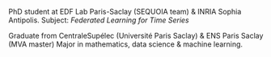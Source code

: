 PhD student at EDF Lab Paris-Saclay (SEQUOIA team) & INRIA Sophia Antipolis.
Subject: _Federated Learning for Time Series_

Graduate from CentraleSupélec (Université Paris Saclay) & ENS Paris Saclay (MVA master)
Major in mathematics, data science & machine learning.

